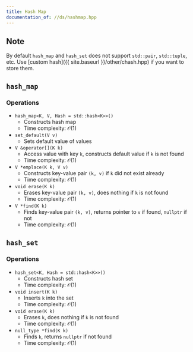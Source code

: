 ```yaml
---
title: Hash Map
documentation_of: //ds/hashmap.hpp
---
```


## Note
By default `hash_map` and `hash_set` does not support `std::pair`, `std::tuple`, etc.
Use [custom hash]({{ site.baseurl }}/other/chash.hpp) if you want to store them.

## `hash_map`
### Operations
- `hash_map<K, V, Hash = std::hash<K>>()`
  + Constructs hash map
  + Time complexity: $\mathcal O(1)$
- `set_default(V v)`
  + Sets default value of values
- `V &operator[](K k)`
  + Access value with key `k`, constructs default value if `k` is not found
  + Time complexity: $\mathcal O(1)$
- `V *emplace(K k, V v)`
  + Constructs key-value pair `(k, v)` if `k` did not exist already
  + Time complexity: $\mathcal O(1)$
- `void erase(K k)`
  + Erases key-value pair `(k, v)`, does nothing if `k` is not found
  + Time complexity: $\mathcal O(1)$
- `V *find(K k)`
  + Finds key-value pair `(k, v)`, returns pointer to `v` if found, `nullptr` if not
  + Time complexity: $\mathcal O(1)$

## `hash_set`
### Operations
- `hash_set<K, Hash = std::hash<K>>()`
  + Constructs hash set
  + Time complexity: $\mathcal O(1)$
- `void insert(K k)`
  + Inserts `k` into the set
  + Time complexity: $\mathcal O(1)$
- `void erase(K k)`
  + Erases `k`, does nothing if `k` is not found
  + Time complexity: $\mathcal O(1)$
- `null_type *find(K k)`
  + Finds `k`, returns `nullptr` if not found
  + Time complexity: $\mathcal O(1)$
